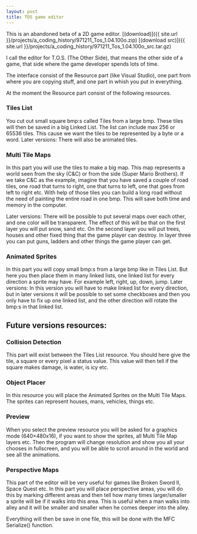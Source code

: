 ```yaml
---
layout: post
title: TOS game editor
---
```


This is an abandoned beta of a 2D game editor. [(download)]({{ site.url }}/projects/a_coding_history/971211_Tos_1.04.100o.zip) [(download src)]({{ site.url }}/projects/a_coding_history/971211_Tos_1.04.100o_src.tar.gz)

I call the editor for T.O.S. (The Other Side), that means the other side of a game, that side where the game developer spends lots of time.

The interface consist of the Resource part (like Visual Studio), one part from where you are copying stuff, and one part in whish you put in everything.

At the moment the Resource part consist of the following resources.

### Tiles List

You cut out small square bmp:s called Tiles from a large bmp. These tiles will then be saved in a big Linked List. The list can include max 256 or 65536 tiles. This cause we want the tiles to be represented by a byte or a word.
Later versions: There will also be animated tiles.

### Multi Tile Maps

In this part you will use the tiles to make a big map. This map represents a world seen from the sky (C&C) or from the side (Super Mario Brothers). If we take C&C as the example, imagine that you have saved a couple of road tiles, one road that turns to right, one that turns to left, one that goes from left to right etc. With help of those tiles you can build a long road without the need of  painting the entire road in one bmp. This will save both time and memory in the computer.

Later versions: There will be possible to put several maps over each other, and one color will be transparent. The effect of this will be that on the first layer you will put snow, sand etc. On the second layer you will put trees, houses and other fixed thing that the game player can destroy. In layer three you can put guns, ladders and other things the game player can get.

### Animated Sprites

In this part you will copy small bmp:s from a large bmp like in Tiles List. But here you then place them in many linked lists, one linked list for every direction a sprite may have. For example left, right, up, down, jump.
Later versions: In this version you will have to make linked list for every direction, but in later versions it will be possible to set some checkboxes and then you only have to fix up one linked list, and the other direction will rotate the bmp:s in that linked list.

## Future versions resources:

### Collision Detection

This part will exist between the Tiles List resource. You should here give the tile, a square or every pixel a status value. This value will then tell if the square makes damage, is water, is icy etc.

### Object Placer

In this resource you will place the Animated Sprites on the Multi Tile Maps. The sprites can represent houses, mans, vehicles, things etc.

### Preview

When you select the preview resource you will be asked for a graphics mode (640×480x16), if you want to show the sprites, all Multi Tile Map layers etc. Then the program will change resolution and show you all your chooses in fullscreen, and you will be able to scroll around in the world  and see all the animations.

### Perspective Maps

This part of the editor will be very useful for games like Broken Sword II, Space Quest etc. In this part you will place perspective areas, you will do this by marking different areas and then tell how many times larger/smaller a sprite will be if it walks into this area. This is useful when a man walks into alley and it will be smaller and smaller when he comes deeper into the alley.

Everything will then be save in one file, this will be done with the MFC Serialize() function.
